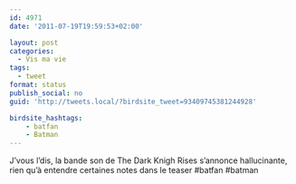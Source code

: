 ```yaml
---
id: 4971
date: '2011-07-19T19:59:53+02:00'

layout: post
categories:
  - Vis ma vie
tags:
  - tweet
format: status
publish_social: no
guid: 'http://tweets.local/?birdsite_tweet=93409745381244928'

birdsite_hashtags:
    - batfan
    - Batman
---
```


J’vous l’dis, la bande son de The Dark Knigh Rises s’annonce hallucinante, rien qu’à entendre certaines notes dans le teaser #batfan #batman